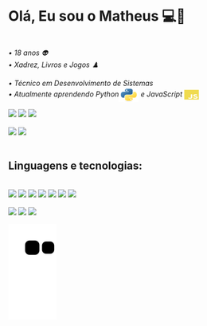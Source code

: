 <div align="">
  <h1> Olá, Eu sou o Matheus 💻👾 </h1>
</div>

  <div> <br>
     <em> • 18 anos 👽 </em> <br>
     <em> • Xadrez, Livros e Jogos ♟️ </em>
     <p><em> • Técnico em Desenvolvimento de Sistemas </em> <br>
     <em> • Atualmente aprendendo Python<img align="center" alt="Rafa-Python" height="30" width="40" src="https://raw.githubusercontent.com/devicons/devicon/master/icons/python/python-original.svg"> e JavaScript <img align="center" alt="Rafa-Js" height="20" width="30" src="https://raw.githubusercontent.com/devicons/devicon/master/icons/javascript/javascript-plain.svg"> </em></p> 
  </div>
  
<div align="" style="display: inline_block">
     <a href="mailto:matheusdeamorim20@gmail.com"><img src="https://img.shields.io/badge/Gmail-D14836?style=for-the-badge&logo=gmail&logoColor=white"/></a>
     <a href="https://www.instagram.com/m.athz/"><img src="https://img.shields.io/badge/Instagram-E4405F?style=for-the-badge&logo=instagram&logoColor=white"/></a>
     <a href="https://open.spotify.com/user/matheusamorimf?si=edf78970e28b4c25"><img src="https://img.shields.io/badge/Spotify-1ED760?&style=for-the-badge&logo=spotify&logoColor=white"/></a>
  <br><br>
</div>

<div align=""> 
  <img height="150em" src="https://github-readme-stats.vercel.app/api/top-langs/?username=maathzzz&layout=compact&langs_count=7&theme=midnight-purple"/>
  <img height="150em" src="https://github-readme-stats.vercel.app/api?username=maathzzz&layout=compact&langs_count=7&theme=midnight-purple&show_icons=true)"/> 
</div>

<div align="">
<br>
  <h2> Linguagens e tecnologias: </h2> 
</div>

<div align="" style="display: inline_block">

  <br>
  <img src="https://img.shields.io/badge/HTML5-E34F26?style=for-the-badge&logo=html5&logoColor=white"/>
  <img src="https://img.shields.io/badge/CSS3-1572B6?style=for-the-badge&logo=css3&logoColor=white"/> 
  <img src="https://img.shields.io/badge/PHP-777BB4?style=for-the-badge&logo=php&logoColor=white"/> 
  <img src="https://img.shields.io/badge/MySQL-00000F?style=for-the-badge&logo=mysql&logoColor=white"/> 
  <img src="https://img.shields.io/badge/C%23-239120?style=for-the-badge&logo=c-sharp&logoColor=white"/> 
  <img src="https://img.shields.io/badge/Xamarin-3498DB?style=for-the-badge&logo=xamarin&logoColor=white"/> 
  <img src="https://img.shields.io/badge/.NET-5C2D91?style=for-the-badge&logo=.net&logoColor=white"/>
  <br>
  <br>
  <img src="https://img.shields.io/badge/Visual_Studio-5C2D91?style=for-the-badge&logo=visual%20studio&logoColor=white"/> 
  <img src="https://img.shields.io/badge/Visual_Studio_Code-0078D4?style=for-the-badge&logo=visual%20studio%20code&logoColor=white"/>
  <img src="https://img.shields.io/badge/sublime_text-%23575757.svg?&style=for-the-badge&logo=sublime-text&logoColor=important"/>
  
</div>


![Snake animation](https://github.com/maathzzz/maathzzz/blob/output/github-contribution-grid-snake.svg) 

##
